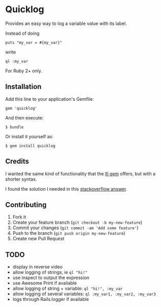 # Quicklog

Provides an easy way to log a variable value with its label.

Instead of doing

    puts "my_var = #{my_var}"

write

    ql :my_var

For Ruby 2+ only.

## Installation

Add this line to your application's Gemfile:

    gem 'quicklog'

And then execute:

    $ bundle

Or install it yourself as:

    $ gem install quicklog

## Credits

I wanted the same kind of functionality that the [lll gem](http://rubygems.org/gems/lll) offers, but with a shorter syntax.

I found the solution I needed in this [stackoverflow answer](http://stackoverflow.com/a/1385047/117704).

## Contributing

1. Fork it
2. Create your feature branch (`git checkout -b my-new-feature`)
3. Commit your changes (`git commit -am 'Add some feature'`)
4. Push to the branch (`git push origin my-new-feature`)
5. Create new Pull Request

## TODO

* display in reverse video
* allow logging of strings, ie `ql "hi!"`
* use inspect to output the expression
* use Awesome Print if available
* allow logging of string + variable: `ql "hi!", :my_var`
* allow logging of several variables: `ql :my_var1, :my_var2, :my_var3`
* logs through Rails.logger if available
